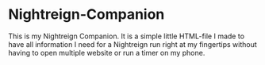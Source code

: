 # Nightreign-Companion
This is my Nightreign Companion. It is a simple little HTML-file I made to have all information I need for a Nightreign run right at my fingertips without having to open multiple website or run a timer on my phone.
